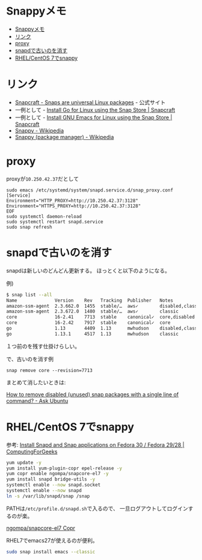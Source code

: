 # Snappyメモ

- [Snappyメモ](#snappyメモ)
- [リンク](#リンク)
- [proxy](#proxy)
- [snapdで古いのを消す](#snapdで古いのを消す)
- [RHEL/CentOS 7でsnappy](#rhelcentos-7でsnappy)


# リンク

- [Snapcraft - Snaps are universal Linux packages](https://snapcraft.io/) - 公式サイト
- 一例として - [Install Go for Linux using the Snap Store | Snapcraft](https://snapcraft.io/go)
- 一例として - [Install GNU Emacs for Linux using the Snap Store | Snapcraft](https://snapcraft.io/emacs)
- [Snappy - Wikipedia](https://ja.wikipedia.org/wiki/Snappy)
- [Snappy (package manager) - Wikipedia](https://en.wikipedia.org/wiki/Snappy_(package_manager))


# proxy

proxyが`10.250.42.37`だとして
```
sudo emacs /etc/systemd/system/snapd.service.d/snap_proxy.conf
[Service]
Environment="HTTP_PROXY=http://10.250.42.37:3128"
Environment="HTTPS_PROXY=http://10.250.42.37:3128"
EOF
sudo systemctl daemon-reload
sudo systemctl restart snapd.service
sudo snap refresh
```

# snapdで古いのを消す

snapdは新しいのどんどん更新する。
ほっとくと以下のようになる。

例)
``` bash
$ snap list --all
Name              Version    Rev   Tracking  Publisher   Notes
amazon-ssm-agent  2.3.662.0  1455  stable/…  aws✓        disabled,classic
amazon-ssm-agent  2.3.672.0  1480  stable/…  aws✓        classic
core              16-2.41    7713  stable    canonical✓  core,disabled
core              16-2.42    7917  stable    canonical✓  core
go                1.13       4409  1.13      mwhudson    disabled,classic
go                1.13.1     4517  1.13      mwhudson    classic
```

１つ前のを残す仕掛けらしい。

で、古いのを消す例
```
snap remove core --revision=7713
```

まとめて消したいときは:

[How to remove disabled (unused) snap packages with a single line of command? - Ask Ubuntu](https://askubuntu.com/questions/1036633/how-to-remove-disabled-unused-snap-packages-with-a-single-line-of-command)


# RHEL/CentOS 7でsnappy

参考: [Install Snapd and Snap applications on Fedora 30 / Fedora 29/28 | ComputingForGeeks](https://computingforgeeks.com/install-snapd-and-snap-applications-on-fedora/)

``` bash
yum update -y
yum install yum-plugin-copr epel-release -y
yum copr enable ngompa/snapcore-el7 -y
yum install snapd bridge-utils -y
systemctl enable --now snapd.socket
systemctl enable --now snapd
ln -s /var/lib/snapd/snap /snap
```
PATHは`/etc/profile.d/snapd.sh`で入るので、
一旦ログアウトしてログインするのが楽。

[ngompa/snapcore-el7 Copr](https://copr.fedorainfracloud.org/coprs/ngompa/snapcore-el7/)

RHEL7でemacs27が使えるのが便利。
```sh
sudo snap install emacs --classic
```
